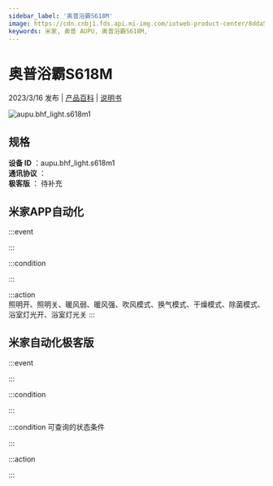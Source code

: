 ```yaml
---
sidebar_label: '奥普浴霸S618M'
image: https://cdn.cnbj1.fds.api.mi-img.com/iotweb-product-center/8dda55f0508eded308319e900ccec732_1676627746127.png?GalaxyAccessKeyId=AKVGLQWBOVIRQ3XLEW&Expires=9223372036854775807&Signature=BQCRMt1qJsYM98VMF8pNAt/mc70=
keywords: 米家, 奥普 AUPU, 奥普浴霸S618M, 
---
```

# 奥普浴霸S618M

2023/3/16 发布 | [产品百科](https://home.mi.com/webapp/content/baike/product/index.html?model=aupu.bhf_light.s618m1/) | [说明书](https://home.mi.com/views/introduction.html?model=aupu.bhf_light.s618m1&region=cn)

![aupu.bhf_light.s618m1](https://cdn.cnbj1.fds.api.mi-img.com/iotweb-product-center/8dda55f0508eded308319e900ccec732_1676627746127.png?GalaxyAccessKeyId=AKVGLQWBOVIRQ3XLEW&Expires=9223372036854775807&Signature=BQCRMt1qJsYM98VMF8pNAt/mc70=)

## 规格  
> 
**设备 ID** ：aupu.bhf_light.s618m1  
**通讯协议** ：  
**极客版**  ： 待补充 


## 米家APP自动化  

:::event  

:::

:::condition  

:::

:::action   
照明开、照明关、暖风弱、暖风强、吹风模式、换气模式、干燥模式、除菌模式、浴室灯光开、浴室灯光关
:::

## 米家自动化极客版  

:::event  

:::

:::condition  

:::

:::condition 可查询的状态条件  

:::

:::action  

:::

        
